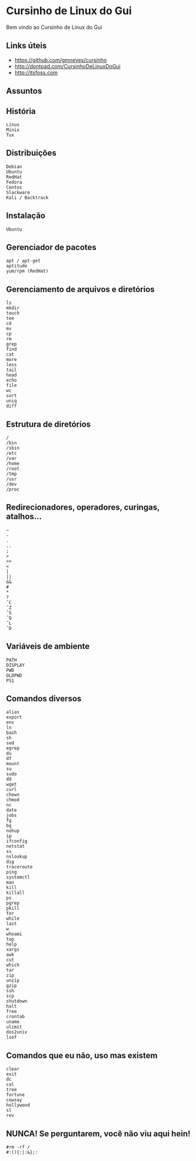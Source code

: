 # Cursinho de Linux do Gui

Bem vindo ao Cursinho de Linux do Gui

Links úteis
--
- https://github.com/gmneves/cursinho
- http://dontpad.com/CursinhoDeLinuxDoGui
- http://itsfoss.com

Assuntos
--
História
--
	Linus
	Minix
	Tux

Distribuições
--
	Debian
	Ubuntu
	RedHat
	Fedora
	Centos
	Slackware
	Kali / Backtrack

Instalação
--
	Ubuntu

Gerenciador de pacotes
--
	apt / apt-get
	aptitude
	yum/rpm (RedHat)

Gerenciamento de arquivos e diretórios
--
	ls
	mkdir
	touch
	tee
	cd
	mv
	cp
	rm
	grep
	find
	cat
	more
	less
	tail
	head
	echo
	file
	wc
	sort
	uniq
	diff
	

Estrutura de diretórios
--
	/
	/bin
	/sbin
	/etc
	/var
	/home
	/root
	/tmp
	/usr
	/dev
	/proc

Redirecionadores, operadores, curingas, atalhos...
--
	~
	-
	.
	..
	;
	>
	>>
	<
	|
	||
	&&
	#
	*
	?
	ˆC
	ˆZ
	ˆS
	ˆQ
	ˆL
	ˆD

Variáveis de ambiente
--
	PATH
	DISPLAY
	PWD
	OLDPWD
	PS1
	
Comandos diversos
--
	alias
	export
	env
	ln
	bash
	sh
	sed
	egrep
	du
	df
	mount
	su
	sudo
	dd
	wget
	curl
	chown
	chmod
	nc
	date
	jobs
	fg
	bg
	nohup
	ip
	ifconfig
	netstat
	ss
	nslookup
	dig
	traceroute
	ping
	systemctl
	man
	kill
	killall
	ps
	pgrep
	pkill
	for
	while
	last
	w
	whoami
	top
	help
	xargs
	awk
	cut
	which
	tar
	zip
	unzip
	gzip
	ssh
	scp
	shutdown
	halt
	free
	crontab
	uname
	ulimit
	dos2unix
	lsof

Comandos que eu não, uso mas existem
--
	clear
	exit
	dc
	cal
	tree
	fortune
	cowsay
	hollywood
	sl
	rev
	

NUNCA! Se perguntarem, você não viu aqui hein!
--
	#rm -rf /
	#:(){:|:&};:
